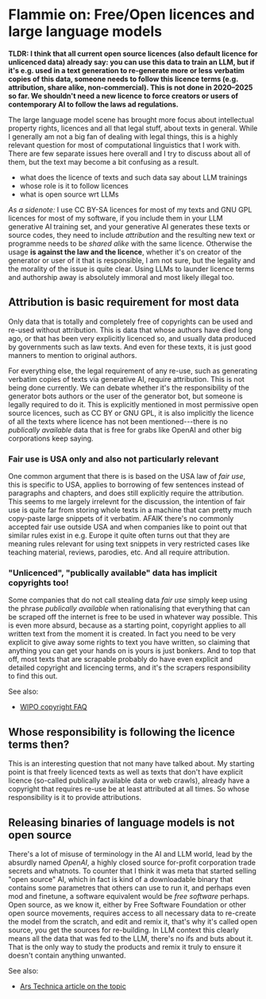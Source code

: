 # Flammie on: Free/Open licences and large language models

**TLDR: I think that all current open source licences (also default licence for
unlicenced data) already say: you can use this data to train an LLM, but if it's
e.g. used in a text generation to re-generate more or less verbatim copies of
this data, someone needs to follow this licence terms (e.g. attribution, share
alike, non-commercial). This is not done in 2020–2025 so far. We shouldn't need
a new licence to force creators or users of contemporary AI to follow the
laws ad regulations.**

The large language model scene has brought more focus about intellectual
property rights, licences and all that legal stuff, about texts in general.
While I generally am not a big fan of dealing with legal things, this is a
highly relevant question for most of computational linguistics that I work with.
There are few separate issues here overall and I try to discuss about all of
them, but the text may become a bit confusing as a result.

* what does the licence of texts and such data say about LLM trainings
* whose role is it to follow licences
* what is open source wrt LLMs

*As a sidenote:* I use CC BY-SA licences for most of my texts and GNU GPL
licences for most of my software, if you include them in your LLM generative AI
training set, and your generative AI generates these texts or source codes, they
need to include *attribution* and the resulting new text or programme needs to
be *shared alike* with the same licence. Otherwise the usage **is against the
law and the licence**, whether it's on creator of the generator or user of it
that is responsible, I am not sure, but the legality and the morality of the
issue is quite clear. Using LLMs to launder licence terms and authorship away is
absolutely immoral and most likely illegal too.

## Attribution is basic requirement for most data

Only data that is totally and completely free of copyrights can be used and
re-used without attribution. This is data that whose authors have died long ago,
or that has been very explicitly licenced so, and usually data produced by
governments such as law texts. And even for these texts, it is just good manners
to mention to original authors.

For everything else, the legal requirement of any re-use, such as generating
verbatim copies of texts via generative AI, require attribution. This is not
being done currently. We can debate whether it's the responsibility of the
generator bots authors or the user of the generator bot, but someone is legally
required to do it. This is explicitly mentioned in most permissive open source
licences, such as CC BY or GNU GPL, it is also implicitly the licence of all the
texts where licence has not been mentioned---there is no *publically available*
data that is free for grabs like OpenAI and other big corporations keep saying.

### Fair use is USA only and also not particularly relevant

One common argument that there is is based on the USA law of *fair use*, this is
specific to USA, applies to borrowing of few sentences instead of paragraphs and
chapters, and does still explicitly require the attribution. This seems to me
largely irrelevnt for the discussion, the intention of fair use is quite far
from storing whole texts in a machine that can pretty much copy-paste large
snippets of it verbatim. AFAIK there's no commonly accepted fair use outside USA
and when companies like to point out that similar rules exist in e.g. Europe it
quite often turns out that they are meaning rules relevant for using text
snippets in very restricted cases like teaching material, reviews, parodies,
etc. And all require attribution.

### "Unlicenced", "publically available" data has implicit copyrights too!

Some companies that do not call stealing data *fair use* simply keep using the
phrase *publically available* when rationalising that everything that can be
scraped off the internet is free to be used in whatever way possible. This is
even more absurd, because as a starting point, copyright applies to all written
text from the moment it is created. In fact you need to be very explicit to give
away some rights to text you have written, so claiming that anything you can get
your hands on is yours is just bonkers. And to top that off, most texts that are
scrapable probably do have even explicit and detailed copyright and licencing
terms, and it's the scrapers responsibility to find this out.

See also:

* [WIPO copyright FAQ](https://www.wipo.int/en/web/copyright/faq-copyright#accordion__collapse__18)

## Whose responsibility is following the licence terms then?

This is an interesting question that not many have talked about. My starting
point is that freely licenced texts as well as texts that don't have explicit
licence (so-called publically available data or web crawls), already have a
copyright that requires re-use be at least attributed at all times. So whose
responsibility is it to provide attributions.

## Releasing binaries of language models is not open source

There's a lot of misuse of terminology in the AI and LLM world, lead by the
absurdly named *OpenAI*, a highly closed source for-profit corporation trade
secrets and whatnots. To counter that I think it was meta that started selling
"open source" AI, which in fact is kind of a downloadable binary that contains
some parametres that others can use to run it, and perhaps even mod and
finetune, a software equivalent would be *free software* perhaps. Open source,
as we know it, either by Free Software Foundation or other open source
movements, requires access to all necessary data to re-create the model from the
scratch, and edit and remix it, that's why it's called open source, you get the
sources for re-building. In LLM context this clearly means all the data that was
fed to the LLM, there's no ifs and buts about it. That is the only way to study
the products and remix it truly to ensure it doesn't contain anything unwanted.

See also:

* [Ars Technica article on the topic](https://arstechnica.com/information-technology/2024/08/debate-over-open-source-ai-term-brings-new-push-to-formalize-definition/)


